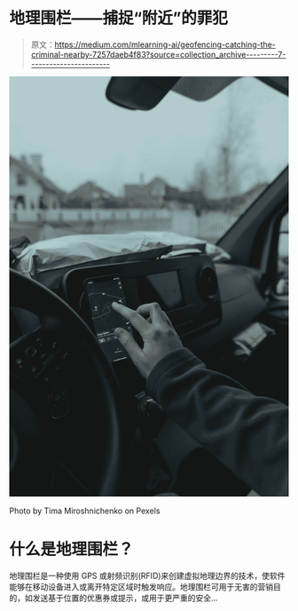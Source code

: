 # 地理围栏——捕捉“附近”的罪犯

> 原文：<https://medium.com/mlearning-ai/geofencing-catching-the-criminal-nearby-7257daeb4f83?source=collection_archive---------7----------------------->

![](img/fd8f8071d444caa6a63ece2fcef3eb91.png)

Photo by Tima Miroshnichenko on Pexels

# 什么是地理围栏？

地理围栏是一种使用 GPS 或射频识别(RFID)来创建虚拟地理边界的技术，使软件能够在移动设备进入或离开特定区域时触发响应。地理围栏可用于无害的营销目的，如发送基于位置的优惠券或提示，或用于更严重的安全…